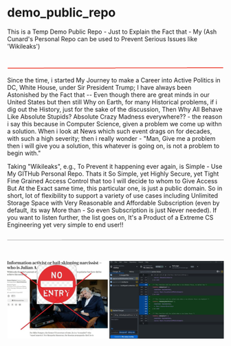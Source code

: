 # demo_public_repo
This is a Temp Demo Public Repo - Just to Explain the Fact that - My (Ash Cunard's Personal Repo can be used to Prevent Serious Issues like 'Wikileaks')

<br />

<img src="md_resources/horizontal_line_Red.png" />

<p>
	Since the time, i started My Journey to make a Career into Active Politics in DC, White House, under Sir President Trump; I have always been Astonished by the Fact that -- Even though there are great minds in our United States but then still Why on Earth, for many Historical problems, if i dig out the History, just for the sake of the discussion, Then Why All Behave Like Absolute Stupids? Absolute Crazy Madness everywhere?? - the reason i say this because in Computer Science, given a problem we come up withn a solution. When i look at News which such event drags on for decades, with such a high severity; then i really wonder - "Man, Give me a problem then i will give you a solution, this whatever is going on, is not a problem to begin with."
<p/>

<p>
	Taking "Wikileaks", e.g., To Prevent it happening ever again, is Simple - Use My GITHub Personal Repo. Thats it So Simple, yet Highly Secure, yet Tight Fine Grained Access Control that too I will decide to whom to Give Access But At the Exact same time, this particular one, is just a public domain. So in short, lot of flexibility to support a variety of use cases including Unlimited Storage Space with Very Reasonable and Affordable Subscription (even by default, its way More than - So even Subscription is just Never needed). If you want to listen further, the list goes on, It's a Product of a Extreme CS Engineering yet very simple to end user!!
<p/>


<p>
	<img src="md_resources/horizontal_line_light_gray.png" />
	<p>&nbsp;&nbsp;</p>
	<img src="md_resources/Case-Closed__Permanent-Ban-on-Such-Traitors.jpeg" />
</P>
